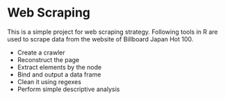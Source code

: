 # Web Scraping
 
This is a simple project for web scraping strategy. Following tools in R are used to scrape data from the website of Billboard Japan Hot 100. 

- Create a crawler
- Reconstruct the page
- Extract elements by the node
- Bind and output a data frame
- Clean it using regexes
- Perform simple descriptive analysis

